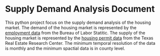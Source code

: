 # Supply Demand Analysis Document

This python project focus on the supply demand analysis of the housing market. The demand of the housing market is represented by the [employment data](https://www.bls.gov/regions/home.htm) from the Bureau of Labor Statitic. The supply of the housing market is represented by the [housing permit data](https://www.recenter.tamu.edu/data/building-permits/#!/msa/Seattle-Tacoma-Bellevue%2C_WA) from the Texas Real Estate Research Center. The minimum temporal resolution of the data is monthly and the minimum spactial data is in county level.

